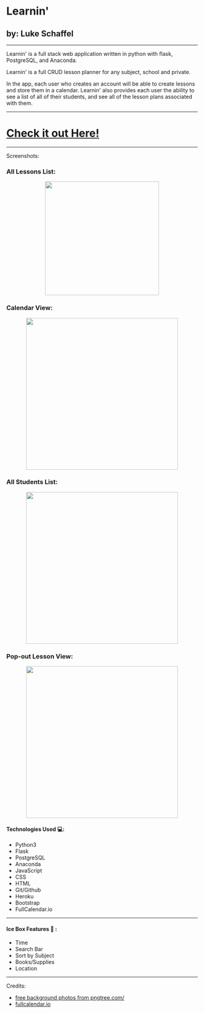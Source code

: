 #  Learnin' 
## by: Luke Schaffel

---

Learnin' is a full stack web application written in python with flask, PostgreSQL, and Anaconda.

Learnin' is a full CRUD lesson planner for any subject, school and private. 

In the app, each user who creates an account will be able to create lessons and store them in a calendar. Learnin' also provides each user the ability to see a list of all of their students, and see all of the lesson plans associated with them. 

---

# [Check it out Here!](https://ls-flask-lessonplanner.herokuapp.com/)

---

Screenshots:

### All Lessons List:
<center><img src="https://i.imgur.com/qoPi8kl.png" height=300></center>

### Calendar View:

<center><img src="https://i.imgur.com/oqJWKaI.png" height=400></center>

### All Students List:

<center><img src="https://i.imgur.com/vHagyT3.png" height=400></center>

### Pop-out Lesson View:

<center><img src="https://i.imgur.com/SrLG5Ry.png" height=400></center>


#### Technologies Used 💻:

- Python3
- Flask
- PostgreSQL
- Anaconda
- JavaScript
- CSS
- HTML
- Git/Github
- Heroku
- Bootstrap
- FullCalendar.io

---

#### Ice Box Features 🧊 :
- Time
- Search Bar
- Sort by Subject
- Books/Supplies
- Location

---

Credits:
-  <a href='https://pngtree.com/free-backgrounds'>free background photos from pngtree.com/</a>
-  <a href='https://fullcalendar.io/'>fullcalendar.io</a>

 
 




